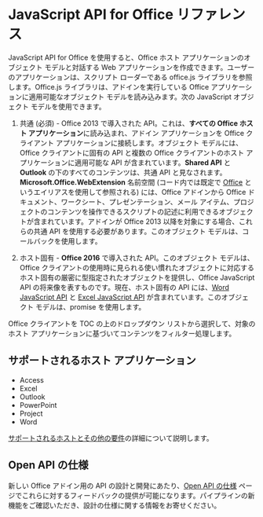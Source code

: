 
# <a name="javascript-api-for-office-reference"></a>JavaScript API for Office リファレンス

JavaScript API for Office を使用すると、Office ホスト アプリケーションのオブジェクト モデルと対話する Web アプリケーションを作成できます。ユーザーのアプリケーションは、スクリプト ローダーである office.js ライブラリを参照します。Office.js ライブラリは、アドインを実行している Office アプリケーションに適用可能なオブジェクト モデルを読み込みます。次の JavaScript オブジェクト モデルを使用できます。


1. 共通 (必須) - Office 2013 で導入された API。これは、**すべての Office ホスト アプリケーション**に読み込まれ、アドイン アプリケーションを Office クライアント アプリケーションに接続します。オブジェクト モデルには、Office クライアントに固有の API と複数の Office クライアントのホスト アプリケーションに適用可能な API が含まれています。**Shared API** と **Outlook** の下のすべてのコンテンツは、共通 API と見なされます。**Microsoft.Office.WebExtension** 名前空間 (コード内では既定で [Office](../reference/shared/office.md) というエイリアスを使用して参照される) には、Office アドインから Office ドキュメント、ワークシート、プレゼンテーション、メール アイテム、プロジェクトのコンテンツを操作できるスクリプトの記述に利用できるオブジェクトが含まれています。アドインが Office 2013 以降を対象にする場合、これらの共通 API を使用する必要があります。このオブジェクト モデルは、コールバックを使用します。

1. ホスト固有 - **Office 2016** で導入された API。このオブジェクト モデルは、Office クライアントの使用時に見られる使い慣れたオブジェクトに対応するホスト固有の厳密に型指定されたオブジェクトを提供し、Office JavaScript API の将来像を表すものです。現在、ホスト固有の API には、[Word JavaScript API](../reference/word/word-add-ins-reference-overview.md) と [Excel JavaScript API](../reference/excel/application.md) が含まれています。このオブジェクト モデルは、promise を使用します。

Office クライアントを TOC の上のドロップダウン リストから選択して、対象のホスト アプリケーションに基づいてコンテンツをフィルター処理します。

## <a name="supported-host-applications"></a>サポートされるホスト アプリケーション
* Access
* Excel
* Outlook
* PowerPoint
* Project
* Word

[サポートされるホストとその他の要件](../docs/overview/requirements-for-running-office-add-ins.md)の詳細について説明します。

## <a name="open-api-specifications"></a>Open API の仕様

新しい Office アドイン用の API の設計と開発にあたり、[Open API の仕様](openspec.md) ページでこれらに対するフィードバックの提供が可能になります。パイプラインの新機能をご確認いただき、設計の仕様に関する情報をお寄せください。

